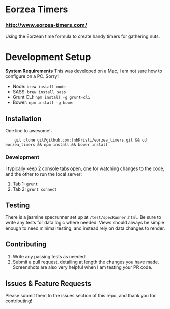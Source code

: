# Eorzea Timers
### http://www.eorzea-timers.com/
Using the Eorzean time formula to create handy timers for gathering nuts.

# Development Setup

**System Requirements**
This was developed on a Mac, I am not sure how to configure on a PC. Sorry!

- Node: `brew install node`
- SASS: `brew install sass`
- Grunt CLI: `npm install -g grunt-cli`
- Bower: `npm install -g bower`

## Installation

One line to awesome!:  
```
    git clone git@github.com:tnbKristi/eorzea_timers.git && cd eorzea_timers && npm install && bower install
```

### Development

I typically keep 2 console tabs open, one for watching changes to the code, and the other to run the local server:

1. Tab 1: `grunt`
2. Tab 2: `grunt connect`

## Testing

There is a jasmine specrunner set up at `/test/specRunner.html`. Be sure to write any tests for data logic where needed.
Views should always be simple enough to need minimal testing, and instead rely on data changes to render.


## Contributing

1. Write any passing tests as needed!
2. Submit a pull request, detailing at length the changes you have made. Screenshots are also very helpful when I am testing your PR code.

## Issues & Feature Requests

Please submit them to the issues section of this repo, and thank you for contributing!


